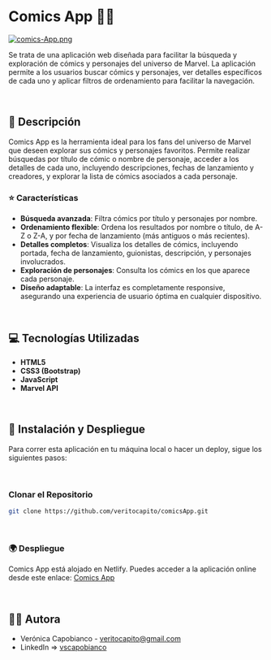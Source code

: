 # Comics App 🦸‍♂️

[![comics-App.png](https://i.postimg.cc/SsHCNL4V/comics-App.png)](https://postimg.cc/sQ9vThvZ)

Se trata de una aplicación web diseñada para facilitar la búsqueda y exploración de cómics y personajes del universo de Marvel. La aplicación permite a los usuarios buscar cómics y personajes, ver detalles específicos de cada uno y aplicar filtros de ordenamiento para facilitar la navegación.

<br>

## 📖 Descripción

Comics App es la herramienta ideal para los fans del universo de Marvel que deseen explorar sus cómics y personajes favoritos. Permite realizar búsquedas por título de cómic o nombre de personaje, acceder a los detalles de cada uno, incluyendo descripciones, fechas de lanzamiento y creadores, y explorar la lista de cómics asociados a cada personaje.

### ⭐ Características

- **Búsqueda avanzada**: Filtra cómics por título y personajes por nombre.
- **Ordenamiento flexible**: Ordena los resultados por nombre o título, de A-Z o Z-A, y por fecha de lanzamiento (más antiguos o más recientes).
- **Detalles completos**: Visualiza los detalles de cómics, incluyendo portada, fecha de lanzamiento, guionistas, descripción, y personajes involucrados.
- **Exploración de personajes**: Consulta los cómics en los que aparece cada personaje.
- **Diseño adaptable**: La interfaz es completamente responsive, asegurando una experiencia de usuario óptima en cualquier dispositivo.
<br>

## 💻 Tecnologías Utilizadas

- **HTML5**
- **CSS3 (Bootstrap)**
- **JavaScript**
- **Marvel API**

<br>

## 🚀 Instalación y Despliegue

Para correr esta aplicación en tu máquina local o hacer un deploy, sigue los siguientes pasos:

<br>

### Clonar el Repositorio

```bash
git clone https://github.com/veritocapito/comicsApp.git
```

<br>

### 🌍 Despliegue

Comics App está alojado en Netlify. Puedes acceder a la aplicación online desde este enlace: [Comics App](https://e-comics.netlify.app/)

<br>

## 👩‍💻 Autora

* Verónica Capobianco - [veritocapito@gmail.com](mailto:veritocapito@gmail.com)
* LinkedIn => [vscapobianco](https://www.linkedin.com/in/vscapobianco/)